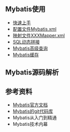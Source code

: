 ## Mybatis使用
- [快速上手](https://github.com/ChenLiang-Vic/Personal-notes/blob/master/Mybatis/doc/%E5%BF%AB%E9%80%9F%E4%B8%8A%E6%89%8B.md)
- [配置文件Mybatis.xml](https://github.com/ChenLiang-Vic/Personal-notes/blob/master/Mybatis/doc/%E9%85%8D%E7%BD%AE%E6%96%87%E4%BB%B6Mybatis.xml.md)
- [映射文件XXXMapper.xml]()
- [SQL动态拼接]()
- [Mybatis高级查询]()
- [Mybatis缓存]()

## Mybatis源码解析


## 参考资料
- [Mybatis官方文档](http://www.mybatis.org/mybatis-3/zh/getting-started.html)  
- [Mybatis的git代码库](https://github.com/mybatis/mybatis-3)
- Mybatis从入门到精通
- Mybatis技术内幕